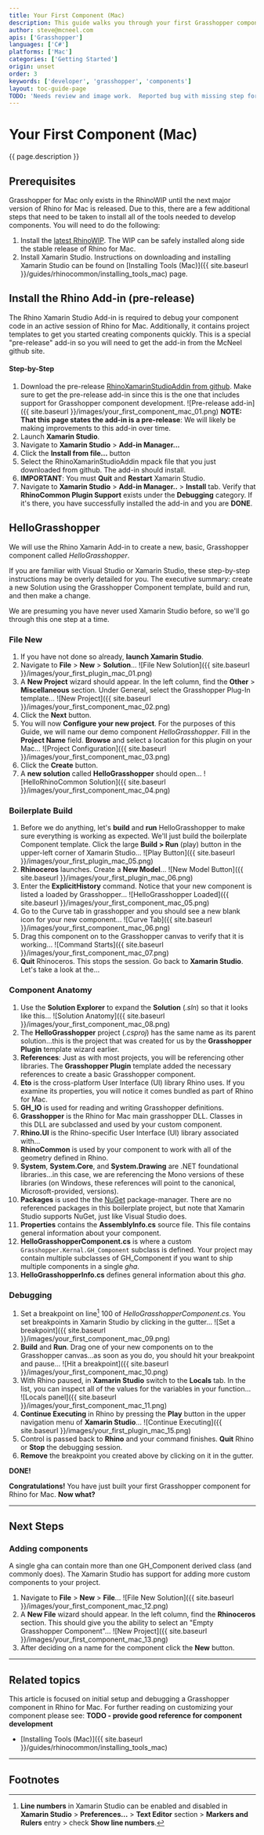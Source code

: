```yaml
---
title: Your First Component (Mac)
description: This guide walks you through your first Grasshopper component for Rhino for Mac using RhinoCommon and Xamarin Studio.
author: steve@mcneel.com
apis: ['Grasshopper']
languages: ['C#']
platforms: ['Mac']
categories: ['Getting Started']
origin: unset
order: 3
keywords: ['developer', 'grasshopper', 'components']
layout: toc-guide-page
TODO: 'Needs review and image work.  Reported bug with missing step for copy components to library.'
---
```


# Your First Component (Mac)

{{ page.description }}

## Prerequisites

Grasshopper for Mac only exists in the RhinoWIP until the next major version of Rhino for Mac is released. Due to this, there are a few additional steps that need to be taken to install all of the tools needed to develop components. You will need to do the following:

1. Install the [latest RhinoWIP](http://www.rhino3d.com/go/download/rhino-for-mac/wip/latest). The WIP can be safely installed along side the stable release of Rhino for Mac.
1. Install Xamarin Studio. Instructions on downloading and installing Xamarin Studio can be found on [Installing Tools (Mac)]({{ site.baseurl }}/guides/rhinocommon/installing_tools_mac) page.

## Install the Rhino Add-in (pre-release)

The Rhino Xamarin Studio Add-in is required to debug your component code in an active session of Rhino for Mac.  Additionally, it contains project templates to get you started creating components quickly.  This is a special "pre-release" add-in so you will need to get the add-in from the McNeel github site.

#### Step-by-Step

1. Download the pre-release [RhinoXamarinStudioAddin from github](https://github.com/mcneel/RhinoCommonXamarinStudioAddin/releases).  Make sure to get the pre-release add-in since this is the one that includes support for Grasshopper component development.
 ![Pre-release add-in]({{ site.baseurl }}/images/your_first_component_mac_01.png)
**NOTE: That this page states the add-in is a pre-release**: We will likely be making improvements to this add-in over time.
1. Launch **Xamarin Studio**.
1. Navigate to **Xamarin Studio** > **Add-in Manager...**
1. Click the **Install from file...** button
1. Select the RhinoXamarinStudioAddin mpack file that you just downloaded from github.  The add-in should install.
1. **IMPORTANT**: You must **Quit** and **Restart** Xamarin Studio.
1. Navigate to **Xamarin Studio** > **Add-in Manager..** > **Install** tab.  Verify that **RhinoCommon Plugin Support** exists under the **Debugging** category.  If it's there, you have successfully installed the add-in and you are **DONE**.

## HelloGrasshopper

We will use the Rhino Xamarin Add-in to create a new, basic, Grasshopper component called *HelloGrasshopper*.

If you are familiar with Visual Studio or Xamarin Studio, these step-by-step instructions may be overly detailed for you.  The executive summary: create a new Solution using the Grasshopper Component template, build and run, and then make a change.

We are presuming you have never used Xamarin Studio before, so we'll go through this one step at a time.

### File New

1. If you have not done so already, **launch Xamarin Studio**.
1. Navigate to **File** > **New** > **Solution**...
![File New Solution]({{ site.baseurl }}/images/your_first_plugin_mac_01.png)
1. A **New Project** wizard should appear.  In the left column, find the **Other** > **Miscellaneous** section.  Under General, select the Grasshopper Plug-In template...
![New Project]({{ site.baseurl }}/images/your_first_component_mac_02.png)
1. Click the **Next** button.
1. You will now **Configure your new project**.  For the purposes of this Guide, we will name our demo component *HelloGrasshopper*.  Fill in the **Project Name** field.  **Browse** and select a location for this plugin on your Mac...
![Project Configuration]({{ site.baseurl }}/images/your_first_component_mac_03.png)
1. Click the **Create** button.
1. A **new solution** called **HelloGrasshopper** should open...
![HelloRhinoCommon Solution]({{ site.baseurl }}/images/your_first_component_mac_04.png)

### Boilerplate Build

1. Before we do anything, let's **build** and **run** HelloGrasshopper to make sure everything is working as expected.  We'll just build the boilerplate Component template.  Click the large **Build > Run** (play) button in the upper-left corner of Xamarin Studio...
![Play Button]({{ site.baseurl }}/images/your_first_plugin_mac_05.png)
1. **Rhinoceros** launches.  Create a **New Model**...
![New Model Button]({{ site.baseurl }}/images/your_first_plugin_mac_06.png)
1. Enter the **ExplicitHistory** command.  Notice that your new component is listed a loaded by Grasshopper...
![HelloGrasshopper Loaded]({{ site.baseurl }}/images/your_first_component_mac_05.png)
1. Go to the Curve tab in grasshopper and you should see a new blank icon for your new component...
![Curve Tab]({{ site.baseurl }}/images/your_first_component_mac_06.png)
1. Drag this component on to the Grasshopper canvas to verify that it is working...
![Command Starts]({{ site.baseurl }}/images/your_first_component_mac_07.png)
1. **Quit** Rhinoceros.  This stops the session.  Go back to **Xamarin Studio**.  Let's take a look at the...


### Component Anatomy

1. Use the **Solution Explorer** to expand the **Solution** (*.sln*) so that it looks like this...
![Solution Anatomy]({{ site.baseurl }}/images/your_first_component_mac_08.png)
1. The **HelloGrasshopper** project (*.csproj*) has the same name as its parent solution...this is the project that was created for us by the **Grasshopper Plugin** template wizard earlier.
1. **References**: Just as with most projects, you will be referencing other libraries.  The **Grasshopper Plugin** template added the necessary references to create a basic Grasshopper component.
1. **Eto** is the cross-platform User Interface (UI) library Rhino uses.  If you examine its properties, you will notice it comes bundled as part of Rhino for Mac.
1. **GH_IO** is used for reading and writing Grasshopper definitions.
1. **Grasshopper** is the Rhino for Mac main grasshopper DLL. Classes in this DLL are subclassed and used by your custom component.
1. **Rhino.UI** is the Rhino-specific User Interface (UI) library associated with...
1. **RhinoCommon** is used by your component to work with all of the geometry defined in Rhino.
1. **System**, **System.Core**, and **System.Drawing** are .NET foundational libraries...in this case, we are referencing the Mono versions of these libraries (on Windows, these references will point to the canonical, Microsoft-provided, versions).
1. **Packages** is used the the [NuGet](https://www.nuget.org/) package-manager.  There are no referenced packages in this boilerplate project, but note that Xamarin Studio supports NuGet, just like Visual Studio does.
1. **Properties** contains the **AssemblyInfo.cs** source file.  This file contains general information about your component.
1. **HelloGrasshopperComponent.cs** is where a custom `Grasshopper.Kernal.GH_Component` subclass is defined. Your project may contain multiple subclasses of GH_Component if you want to ship multiple components in a single *gha*.  
1. **HelloGrasshopperInfo.cs** defines general information about this *gha*.

### Debugging

1. Set a breakpoint on line[^1] 100 of *HelloGrasshopperComponent.cs*.  You set breakpoints in Xamarin Studio by clicking in the gutter...
![Set a breakpoint]({{ site.baseurl }}/images/your_first_component_mac_09.png)
1. **Build** and **Run**.  Drag one of your new components on to the Grasshopper canvas...as soon as you do, you should hit your breakpoint and pause...
![Hit a breakpoint]({{ site.baseurl }}/images/your_first_component_mac_10.png)
1. With Rhino paused, in **Xamarin Studio** switch to the **Locals** tab.  In the list, you can inspect all of the values for the variables in your function...  
![Locals panel]({{ site.baseurl }}/images/your_first_component_mac_11.png)
1. **Continue Executing** in Rhino by pressing the **Play** button in the upper navigation menu of **Xamarin Studio**...
![Continue Executing]({{ site.baseurl }}/images/your_first_plugin_mac_15.png)
1. Control is passed back to **Rhino** and your command finishes.  **Quit** Rhino or **Stop** the debugging session.
1. **Remove** the breakpoint you created above by clicking on it in the gutter.

**DONE!**

**Congratulations!**  You have just built your first Grasshopper component for Rhino for Mac.  **Now what?**

---

## Next Steps

### Adding components

A single gha can contain more than one GH_Component derived class (and commonly does). The Xamarin Studio has support for adding more custom components to your project.

1. Navigate to **File** > **New** > **File**...
![File New Solution]({{ site.baseurl }}/images/your_first_component_mac_12.png)
1. A **New File** wizard should appear.  In the left column, find the **Rhinoceros** section.  This should give you the ability to select an "Empty Grasshopper Component"...
![New Project]({{ site.baseurl }}/images/your_first_component_mac_13.png)
1. After deciding on a name for the component click the **New** button.

---

## Related topics

This article is focused on initial setup and debugging a Grasshopper component in Rhino for Mac.  For further reading on customizing your component please see: **TODO - provide good reference for component development**

- [Installing Tools (Mac)]({{ site.baseurl }}/guides/rhinocommon/installing_tools_mac)

---

## Footnotes

[^1]: **Line numbers** in Xamarin Studio can be enabled and disabled in **Xamarin Studio** > **Preferences...** > **Text Editor** section > **Markers and Rulers** entry > check **Show line numbers**.
